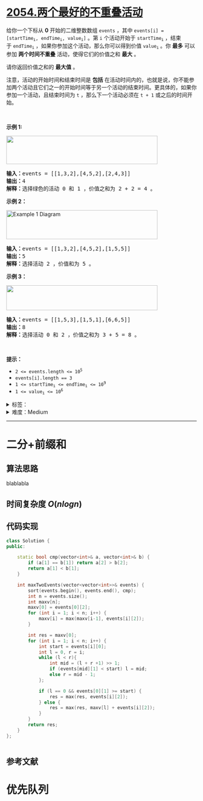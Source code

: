 # [2054.两个最好的不重叠活动](https://leetcode.cn/problems/two-best-non-overlapping-events/)

<p>给你一个下标从 <strong>0</strong>&nbsp;开始的二维整数数组&nbsp;<code>events</code>&nbsp;，其中&nbsp;<code>events[i] = [startTime<sub>i</sub>, endTime<sub>i</sub>, value<sub>i</sub>]</code>&nbsp;。第&nbsp;<code>i</code>&nbsp;个活动开始于&nbsp;<code>startTime<sub>i</sub></code>&nbsp;，结束于&nbsp;<code>endTime<sub>i</sub></code>&nbsp;，如果你参加这个活动，那么你可以得到价值&nbsp;<code>value<sub>i</sub></code>&nbsp;。你 <strong>最多</strong>&nbsp;可以参加&nbsp;<strong>两个时间不重叠</strong>&nbsp;活动，使得它们的价值之和 <strong>最大</strong>&nbsp;。</p>

<p>请你返回价值之和的 <strong>最大值</strong>&nbsp;。</p>

<p>注意，活动的开始时间和结束时间是 <strong>包括</strong>&nbsp;在活动时间内的，也就是说，你不能参加两个活动且它们之一的开始时间等于另一个活动的结束时间。更具体的，如果你参加一个活动，且结束时间为 <code>t</code>&nbsp;，那么下一个活动必须在&nbsp;<code>t + 1</code>&nbsp;或之后的时间开始。</p>

<p>&nbsp;</p>

<p><strong>示例 1:</strong></p>

<p><img alt="" src="https://assets.leetcode.com/uploads/2021/09/21/picture5.png" style="width: 400px; height: 75px;"></p>

<pre><b>输入：</b>events = [[1,3,2],[4,5,2],[2,4,3]]
<b>输出：</b>4
<strong>解释：</strong>选择绿色的活动 0 和 1 ，价值之和为 2 + 2 = 4 。
</pre>

<p><strong>示例 2：</strong></p>

<p><img alt="Example 1 Diagram" src="https://assets.leetcode.com/uploads/2021/09/21/picture1.png" style="width: 400px; height: 77px;"></p>

<pre><b>输入：</b>events = [[1,3,2],[4,5,2],[1,5,5]]
<b>输出：</b>5
<strong>解释：</strong>选择活动 2 ，价值和为 5 。
</pre>

<p><strong>示例 3：</strong></p>

<p><img alt="" src="https://assets.leetcode.com/uploads/2021/09/21/picture3.png" style="width: 400px; height: 66px;"></p>

<pre><b>输入：</b>events = [[1,5,3],[1,5,1],[6,6,5]]
<b>输出：</b>8
<strong>解释：</strong>选择活动 0 和 2 ，价值之和为 3 + 5 = 8 。</pre>

<p>&nbsp;</p>

<p><strong>提示：</strong></p>

<ul>
	<li><code>2 &lt;= events.length &lt;= 10<sup>5</sup></code></li>
	<li><code>events[i].length == 3</code></li>
	<li><code>1 &lt;= startTime<sub>i</sub> &lt;= endTime<sub>i</sub> &lt;= 10<sup>9</sup></code></li>
	<li><code>1 &lt;= value<sub>i</sub> &lt;= 10<sup>6</sup></code></li>
</ul>

<details>
<summary>标签：</summary>
['数组', '二分查找', '动态规划', '排序', '堆（优先队列）']
</details>

<details>
<summary>难度：Medium</summary>
喜欢：30
</details>

---

# 二分+前缀和

## 算法思路

blablabla

## 时间复杂度 $O(nlogn)$

## 代码实现

```cpp []
class Solution {
public:

    static bool cmp(vector<int>& a, vector<int>& b) {
        if (a[1] == b[1]) return a[2] > b[2];
        return a[1] < b[1];
    }

    int maxTwoEvents(vector<vector<int>>& events) {
        sort(events.begin(), events.end(), cmp);
        int n = events.size();
        int maxv[n];
        maxv[0] = events[0][2];
        for (int i = 1; i < n; i++) {
            maxv[i] = max(maxv[i-1], events[i][2]);
        }

        int res = maxv[0];
        for (int i = 1; i < n; i++) {
            int start = events[i][0];
            int l = 0, r = i;
            while (l < r){
                int mid = (l + r +1) >> 1;
                if (events[mid][1] < start) l = mid;
                else r = mid - 1;
            };

            if (l == 0 && events[0][1] >= start) {
                res = max(res, events[i][2]);
            } else {
                res = max(res, maxv[l] + events[i][2]);
            }
        }
        return res;
    }
};
```

```java []

```

## 参考文献

# 优先队列
